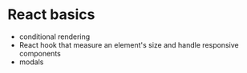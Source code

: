# React basics
- conditional rendering 
- React hook that measure an element's size and handle responsive components
- modals